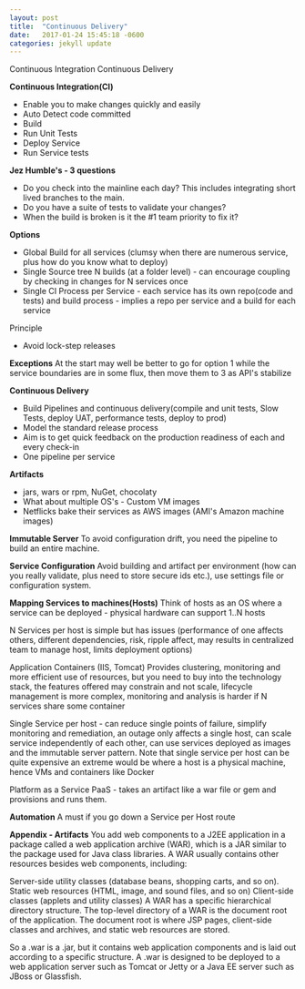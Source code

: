```yaml
---
layout: post
title:  "Continuous Delivery"
date:   2017-01-24 15:45:18 -0600
categories: jekyll update
---
```


Continuous Integration
Continuous Delivery


**Continuous Integration(CI)**

* Enable you to make changes quickly and easily
* Auto Detect code committed
* Build
* Run Unit Tests
* Deploy Service
* Run Service tests

**Jez Humble's - 3 questions**

* Do you check into the mainline each day? This includes integrating short lived branches to the main.
* Do you have a suite of tests to validate your changes?
* When the build is broken is it the #1 team priority to fix it?


**Options**

* Global Build for all services (clumsy when there are numerous service, plus how do you know what to deploy)
* Single Source tree N builds (at a folder level) - can encourage coupling by checking in changes for N services once
* Single CI Process per Service - each service has its own repo(code and tests) and build process - implies a repo per service and a build for each service

Principle
* Avoid lock-step releases

**Exceptions**
At the start may well be better to go for option 1 while the service boundaries are in some flux, then move them to 3 as API's stabilize

**Continuous Delivery**

* Build Pipelines and continuous delivery(compile and unit tests, Slow Tests, deploy UAT, performance tests, deploy to prod)
* Model the standard release process
* Aim is to get quick feedback on the production readiness of each and every check-in
* One pipeline per service

**Artifacts**
* jars, wars or rpm, NuGet, chocolaty
* What about multiple OS's - Custom VM images
* Netflicks bake their services as AWS images (AMI's Amazon machine images)

**Immutable Server**
To avoid configuration drift, you need the pipeline to build an entire machine.

**Service Configuration**
Avoid building and artifact per environment (how can you really validate, plus need to store secure ids etc.), use settings file or configuration system.

**Mapping Services to machines(Hosts)**
Think of hosts as an OS where a service can be deployed - physical hardware can support 1..N hosts

N Services per host is simple but has issues (performance of one affects others, different dependencies, risk, ripple affect, may results in centralized team to manage host, limits deployment options)

Application Containers (IIS, Tomcat) Provides clustering, monitoring and more efficient use of resources, but you need to buy into the technology stack, the features offered may constrain and not scale, lifecycle management is more complex, monitoring and analysis is harder if N services share some container

Single Service per host - can reduce single points of failure, simplify monitoring and remediation, an outage only affects a single host, can scale service independently of each other, can use services deployed as images and the immutable server pattern.
Note that single service per host can be quite expensive an extreme would be where a host is a physical machine, hence VMs and containers like Docker

Platform as a Service PaaS - takes an artifact like a war file or gem and provisions and runs them.

**Automation**
A must if you go down a Service per Host route

**Appendix - Artifacts**
You add web components to a J2EE application in a package called a web application archive (WAR), which is a JAR similar to the package used for Java class libraries. A WAR usually contains other resources besides web components, including:

Server-side utility classes (database beans, shopping carts, and so on).
Static web resources (HTML, image, and sound files, and so on)
Client-side classes (applets and utility classes)
A WAR has a specific hierarchical directory structure. The top-level directory of a WAR is the document root of the application. The document root is where JSP pages, client-side classes and archives, and static web resources are stored.

So a .war is a .jar, but it contains web application components and is laid out according to a specific structure. A .war is designed to be deployed to a web application server such as Tomcat or Jetty or a Java EE server such as JBoss or Glassfish.
